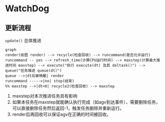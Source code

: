 # WatchDog

## 更新流程
`update()` 总体推进
```mermaid
graph
render(绘图 render) --> recycle(检查回收) --> runcommand(是否允许运行)
runcommand -- yes --> refresh_time(计算CPU运行时间) --> maxstep(计算最大推进时间 maxstep) --> execute("执行 execute(dt) 及其 deltask()") --> queue("任务推进 queue(dt)")
queue -->|dt后被唤醒| render
runcommand ----->|no| stop(结束)
%% maxstep -->|dt<0| recycle2(检查回收) --> maxstep
```

1. maxstep对本次推进任务具有影响
2. 如果本任务在maxstep就能确认执行完成（如agv到达事件），需要删除任务，可以直接删除任务然后返回-1，触发任务删除并重新运行。
3. render后再回收可以保证agv在正确的时间被回收。